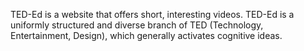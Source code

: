 TED-Ed is a website that offers short, interesting videos. TED-Ed is a uniformly structured and diverse branch of TED (Technology, Entertainment, Design), which generally activates cognitive ideas.
